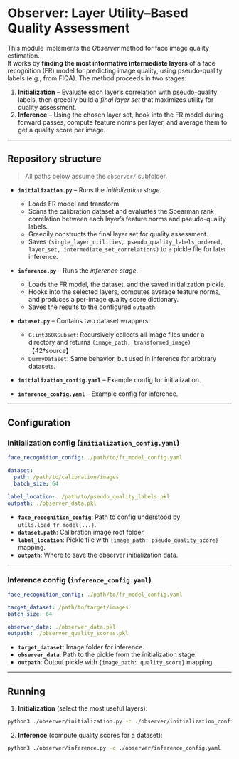 # Observer: Layer Utility–Based Quality Assessment

This module implements the *Observer* method for face image quality estimation.  
It works by **finding the most informative intermediate layers** of a face recognition (FR) model for predicting image quality, using pseudo-quality labels (e.g., from FIQA). The method proceeds in two stages:

1. **Initialization** – Evaluate each layer’s correlation with pseudo-quality labels, then greedily build a *final layer set* that maximizes utility for quality assessment.
2. **Inference** – Using the chosen layer set, hook into the FR model during forward passes, compute feature norms per layer, and average them to get a quality score per image.

---

## Repository structure

> All paths below assume the `observer/` subfolder.

- **`initialization.py`** – Runs the *initialization stage*.  
  - Loads FR model and transform.  
  - Scans the calibration dataset and evaluates the Spearman rank correlation between each layer’s feature norms and pseudo-quality labels.  
  - Greedily constructs the final layer set for quality assessment.  
  - Saves `(single_layer_utilities, pseudo_quality_labels_ordered, layer_set, intermediate_set_correlations)` to a pickle file for later inference.

- **`inference.py`** – Runs the *inference stage*.  
  - Loads the FR model, the dataset, and the saved initialization pickle.  
  - Hooks into the selected layers, computes average feature norms, and produces a per-image quality score dictionary.  
  - Saves the results to the configured `outpath`.

- **`dataset.py`** – Contains two dataset wrappers:  
  - `Glint360KSubset`: Recursively collects all image files under a directory and returns `(image_path, transformed_image)`【42†source】.  
  - `DummyDataset`: Same behavior, but used in inference for arbitrary datasets.

- **`initialization_config.yaml`** – Example config for initialization.  
- **`inference_config.yaml`** – Example config for inference.

---

## Configuration

### Initialization config (`initialization_config.yaml`)

```yaml
face_recognition_config: ./path/to/fr_model_config.yaml

dataset:
  path: /path/to/calibration/images
  batch_size: 64

label_location: ./path/to/pseudo_quality_labels.pkl
outpath: ./observer_data.pkl
```

- **`face_recognition_config`**: Path to config understood by `utils.load_fr_model(...)`.  
- **`dataset.path`**: Calibration image root folder.  
- **`label_location`**: Pickle file with `{image_path: pseudo_quality_score}` mapping.  
- **`outpath`**: Where to save the observer initialization data.

---

### Inference config (`inference_config.yaml`)

```yaml
face_recognition_config: ./path/to/fr_model_config.yaml

target_dataset: /path/to/target/images
batch_size: 64

observer_data: ./observer_data.pkl
outpath: ./observer_quality_scores.pkl
```

- **`target_dataset`**: Image folder for inference.  
- **`observer_data`**: Path to the pickle from the initialization stage.  
- **`outpath`**: Output pickle with `{image_path: quality_score}` mapping.

---

## Running

1. **Initialization** (select the most useful layers):

```bash
python3 ./observer/initialization.py -c ./observer/initialization_config.yaml
```

2. **Inference** (compute quality scores for a dataset):

```bash
python3 ./observer/inference.py -c ./observer/inference_config.yaml
```
